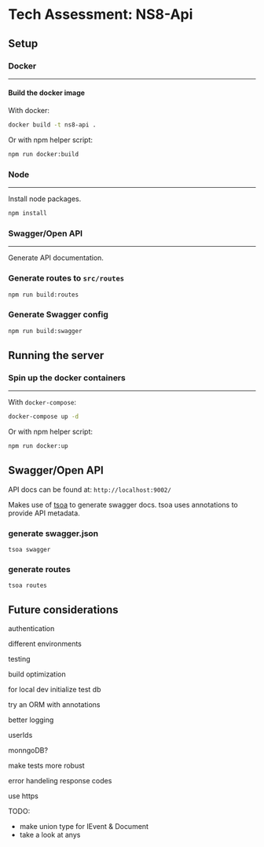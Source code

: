 # Tech Assessment: NS8-Api

## Setup

### Docker

---

#### Build the docker image

With docker:

```sh
docker build -t ns8-api .
```

Or with npm helper script:

```sh
npm run docker:build
```

### Node

---

Install node packages.

```sh
npm install
```

### Swagger/Open API

---

Generate API documentation.

### Generate routes to `src/routes`

```sh
npm run build:routes
```

### Generate Swagger config

```sh
npm run build:swagger
```

## Running the server

### Spin up the docker containers

---

With `docker-compose`:

```sh
docker-compose up -d
```

Or with npm helper script:

```sh
npm run docker:up
```

## Swagger/Open API

API docs can be found at: `http://localhost:9002/`

Makes use of [tsoa](https://github.com/lukeautry/tsoa) to generate swagger docs. tsoa uses annotations to provide API metadata.

### generate swagger.json

`tsoa swagger`

### generate routes

`tsoa routes`

## Future considerations

authentication

different environments

testing

build optimization

for local dev initialize test db

try an ORM with annotations

better logging

userIds

monngoDB?

make tests more robust

error handeling response codes

use https

TODO:

- make union type for IEvent & Document
- take a look at anys
